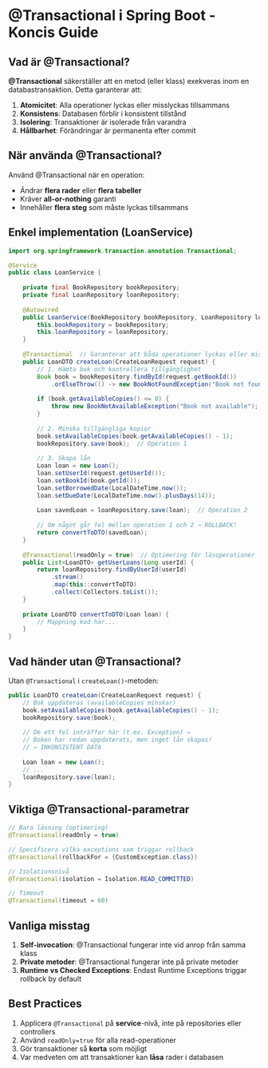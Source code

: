 # @Transactional i Spring Boot - Koncis Guide

## Vad är @Transactional?

**@Transactional** säkerställer att en metod (eller klass) exekveras inom en databastransaktion. Detta garanterar att:

1. **Atomicitet**: Alla operationer lyckas eller misslyckas tillsammans
2. **Konsistens**: Databasen förblir i konsistent tillstånd
3. **Isolering**: Transaktioner är isolerade från varandra
4. **Hållbarhet**: Förändringar är permanenta efter commit

## När använda @Transactional?

Använd @Transactional när en operation:
- Ändrar **flera rader** eller **flera tabeller**
- Kräver **all-or-nothing** garanti
- Innehåller **flera steg** som måste lyckas tillsammans

## Enkel implementation (LoanService)

```java
import org.springframework.transaction.annotation.Transactional;

@Service
public class LoanService {
    
    private final BookRepository bookRepository;
    private final LoanRepository loanRepository;
    
    @Autowired
    public LoanService(BookRepository bookRepository, LoanRepository loanRepository) {
        this.bookRepository = bookRepository;
        this.loanRepository = loanRepository;
    }
    
    @Transactional  // Garanterar att båda operationer lyckas eller misslyckas
    public LoanDTO createLoan(CreateLoanRequest request) {
        // 1. Hämta bok och kontrollera tillgänglighet
        Book book = bookRepository.findById(request.getBookId())
            .orElseThrow(() -> new BookNotFoundException("Book not found"));
            
        if (book.getAvailableCopies() <= 0) {
            throw new BookNotAvailableException("Book not available");
        }
        
        // 2. Minska tillgängliga kopior
        book.setAvailableCopies(book.getAvailableCopies() - 1);
        bookRepository.save(book);  // Operation 1
        
        // 3. Skapa lån
        Loan loan = new Loan();
        loan.setUserId(request.getUserId());
        loan.setBookId(book.getId());
        loan.setBorrowedDate(LocalDateTime.now());
        loan.setDueDate(LocalDateTime.now().plusDays(14));
        
        Loan savedLoan = loanRepository.save(loan);  // Operation 2
        
        // Om något går fel mellan operation 1 och 2 → ROLLBACK!
        return convertToDTO(savedLoan);
    }
    
    @Transactional(readOnly = true)  // Optimering för läsoperationer
    public List<LoanDTO> getUserLoans(Long userId) {
        return loanRepository.findByUserId(userId)
            .stream()
            .map(this::convertToDTO)
            .collect(Collectors.toList());
    }
    
    private LoanDTO convertToDTO(Loan loan) {
        // Mappning kod här...
    }
}
```

## Vad händer utan @Transactional?

Utan `@Transactional` i `createLoan()`-metoden:

```java
public LoanDTO createLoan(CreateLoanRequest request) {
    // Bok uppdateras (availableCopies minskar)
    book.setAvailableCopies(book.getAvailableCopies() - 1);
    bookRepository.save(book);
    
    // Om ett fel inträffar här (t.ex. Exception) →
    // Boken har redan uppdaterats, men inget lån skapas!
    // → INKONSISTENT DATA
    
    Loan loan = new Loan();
    // ...
    loanRepository.save(loan);
}
```

## Viktiga @Transactional-parametrar

```java
// Bara läsning (optimering)
@Transactional(readOnly = true)

// Specificera vilka exceptions som triggar rollback
@Transactional(rollbackFor = {CustomException.class})

// Isolationsnivå
@Transactional(isolation = Isolation.READ_COMMITTED)

// Timeout
@Transactional(timeout = 60)
```

## Vanliga misstag

1. **Self-invocation**: @Transactional fungerar inte vid anrop från samma klass
2. **Private metoder**: @Transactional fungerar inte på private metoder
3. **Runtime vs Checked Exceptions**: Endast Runtime Exceptions triggar rollback by default

## Best Practices

1. Applicera `@Transactional` på **service**-nivå, inte på repositories eller controllers
2. Använd `readOnly=true` för alla read-operationer
3. Gör transaktioner så **korta** som möjligt
4. Var medveten om att transaktioner kan **låsa** rader i databasen